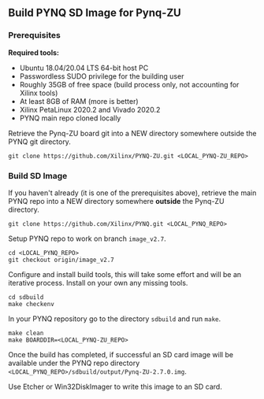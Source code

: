 ## Build PYNQ SD Image for Pynq-ZU

### Prerequisites

**Required tools:**
* Ubuntu 18.04/20.04 LTS 64-bit host PC
* Passwordless SUDO privilege for the building user
* Roughly 35GB of free space (build process only, not accounting for Xilinx tools)
* At least 8GB of RAM (more is better)
* Xilinx PetaLinux 2020.2 and Vivado 2020.2
* PYNQ main repo cloned locally

Retrieve the Pynq-ZU board git into a NEW directory somewhere outside the PYNQ git directory.

```shell
git clone https://github.com/Xilinx/PYNQ-ZU.git <LOCAL_PYNQ-ZU_REPO>
```

### Build SD Image

If you haven't already (it is one of the prerequisites above), retrieve the main PYNQ repo into a NEW directory somewhere **outside** the Pynq-ZU directory.
```shell
git clone https://github.com/Xilinx/PYNQ.git <LOCAL_PYNQ_REPO>
```

Setup PYNQ repo to work on branch `image_v2.7`.
```shell
cd <LOCAL_PYNQ_REPO>
git checkout origin/image_v2.7
```

Configure and install build tools, this will take some effort and will be an iterative process. Install on your own any missing tools.
```shell
cd sdbuild
make checkenv
```

In your PYNQ repository go to the directory `sdbuild` and run `make`.

```shell
make clean
make BOARDDIR=<LOCAL_PYNQ-ZU_REPO>
```

Once the build has completed, if successful an SD card image will be available under the PYNQ repo directory  `<LOCAL_PYNQ_REPO>/sdbuild/output/Pynq-ZU-2.7.0.img`.

Use Etcher or Win32DiskImager to write this image to an SD card. 
